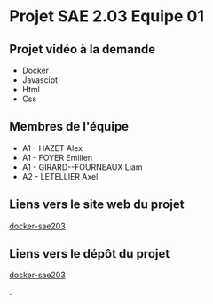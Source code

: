 # Projet SAE 2.03 Equipe 01


## Projet vidéo à la demande

- Docker
- Javascipt
- Html
- Css

## Membres de l'équipe

- A1 - HAZET Alex
- A1 - FOYER Emilien
- A1 - GIRARD--FOURNEAUX Liam
- A2 - LETELLIER Axel

## Liens vers le site web du projet
[docker-sae203](https://di-docker:54688/)
## Liens vers le dépôt du projet

[docker-sae203](`https://github.com/GilbertLeVoyant/docker-sae203`)

.